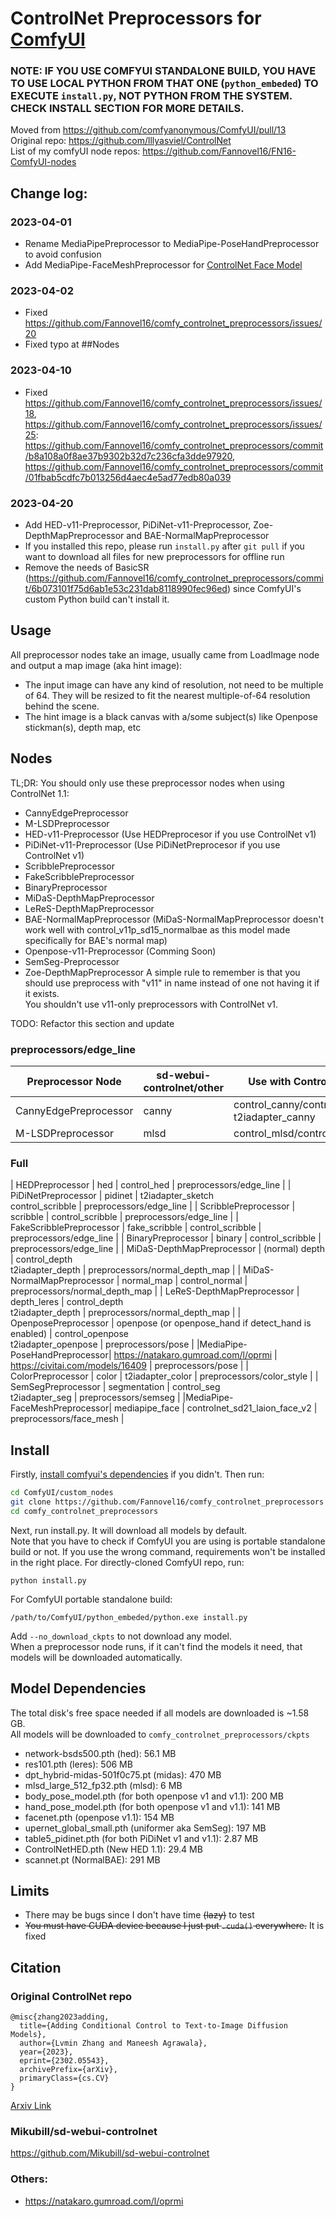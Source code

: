# ControlNet Preprocessors for [ComfyUI](https://github.com/comfyanonymous/ComfyUI)
### NOTE: IF YOU USE COMFYUI STANDALONE BUILD, YOU HAVE TO USE LOCAL PYTHON FROM THAT ONE (`python_embeded`) TO EXECUTE `install.py`, NOT PYTHON FROM THE SYSTEM. CHECK INSTALL SECTION FOR MORE DETAILS. 
Moved from https://github.com/comfyanonymous/ComfyUI/pull/13 <br>
Original repo: https://github.com/lllyasviel/ControlNet <br>
List of my comfyUI node repos: https://github.com/Fannovel16/FN16-ComfyUI-nodes <br>

## Change log:
### 2023-04-01
* Rename MediaPipePreprocessor to MediaPipe-PoseHandPreprocessor to avoid confusion
* Add MediaPipe-FaceMeshPreprocessor for [ControlNet Face Model](https://www.reddit.com/r/StableDiffusion/comments/1281iva/new_controlnet_face_model/)
### 2023-04-02
* Fixed https://github.com/Fannovel16/comfy_controlnet_preprocessors/issues/20
* Fixed typo at ##Nodes
### 2023-04-10
* Fixed https://github.com/Fannovel16/comfy_controlnet_preprocessors/issues/18, https://github.com/Fannovel16/comfy_controlnet_preprocessors/issues/25: https://github.com/Fannovel16/comfy_controlnet_preprocessors/commit/b8a108a0f8ae37b9302b32d7c236cfa3dde97920, https://github.com/Fannovel16/comfy_controlnet_preprocessors/commit/01fbab5cdfc7b013256d4aec4e5ad77edb80a039
### 2023-04-20
* Add HED-v11-Preprocessor, PiDiNet-v11-Preprocessor, Zoe-DepthMapPreprocessor and BAE-NormalMapPreprocessor
* If you installed this repo, please run `install.py` after `git pull` if you want to download all files for new preprocessors for offline run
* Remove the needs of BasicSR (https://github.com/Fannovel16/comfy_controlnet_preprocessors/commit/6b073101f75d6ab1e53c231dab8118990fec96ed) since ComfyUI's custom Python build can't install it.

## Usage
All preprocessor nodes take an image, usually came from LoadImage node and output a map image (aka hint image):
* The input image can have any kind of resolution, not need to be multiple of 64. They will be resized to fit the nearest multiple-of-64 resolution behind the scene.
* The hint image is a black canvas with a/some subject(s) like Openpose stickman(s), depth map, etc

## Nodes
TL;DR: You should only use these preprocessor nodes when using ControlNet 1.1:
* CannyEdgePreprocessor
* M-LSDPreprocessor
* HED-v11-Preprocessor (Use HEDPreprocesor if you use ControlNet v1)
* PiDiNet-v11-Preprocessor (Use PiDiNetPreprocesor if you use ControlNet v1)
* ScribblePreprocessor
* FakeScribblePreprocessor
* BinaryPreprocessor
* MiDaS-DepthMapPreprocessor
* LeReS-DepthMapPreprocessor
* BAE-NormalMapPreprocessor (MiDaS-NormalMapPreprocessor doesn't work well with control_v11p_sd15_normalbae as this model made specifically for BAE's normal map)
* Openpose-v11-Preprocessor (Comming Soon)
* SemSeg-Preprocessor
* Zoe-DepthMapPreprocessor
A simple rule to remember is that you should use preprocess with "v11" in name instead of one not having it if it exists. <br>
You shouldn't use v11-only preprocessors with ControlNet v1.

TODO: Refactor this section and update
### preprocessors/edge_line
| Preprocessor Node           | sd-webui-controlnet/other                             | Use with ControlNet/T2I-Adapter           | Category                         |
|-----------------------------|-------------------------------------------------------|-------------------------------------------|----------------------------------|
| CannyEdgePreprocessor       | canny                                                 | control_canny/control_v11p_sd15_canny <br> t2iadapter_canny | preprocessors/edge_line |
| M-LSDPreprocessor           | mlsd                                                  | control_mlsd/control_v11p_sd21_canny      | preprocessors/edge_line          |

### Full
| HEDPreprocessor             | hed                                                   | control_hed                               | preprocessors/edge_line          |
| PiDiNetPreprocessor         | pidinet                                               | t2iadapter_sketch <br> control_scribble   | preprocessors/edge_line          |
| ScribblePreprocessor        | scribble                                              | control_scribble                          | preprocessors/edge_line          |
| FakeScribblePreprocessor    | fake_scribble                                         | control_scribble                          | preprocessors/edge_line          |
| BinaryPreprocessor          | binary                                                | control_scribble                          | preprocessors/edge_line          |
| MiDaS-DepthMapPreprocessor  | (normal) depth                                        | control_depth <br> t2iadapter_depth       | preprocessors/normal_depth_map   |
| MiDaS-NormalMapPreprocessor | normal_map                                            | control_normal                            | preprocessors/normal_depth_map   |
| LeReS-DepthMapPreprocessor  | depth_leres                                           | control_depth <br> t2iadapter_depth       | preprocessors/normal_depth_map   |
| OpenposePreprocessor        | openpose (or openpose_hand if detect_hand is enabled) | control_openpose <br> t2iadapter_openpose | preprocessors/pose               |
|MediaPipe-PoseHandPreprocessor| https://natakaro.gumroad.com/l/oprmi                 | https://civitai.com/models/16409         | preprocessors/pose                |
| ColorPreprocessor           | color                                                 | t2iadapter_color                          | preprocessors/color_style        |
| SemSegPreprocessor          | segmentation                                          | control_seg <br> t2iadapter_seg           | preprocessors/semseg             |
|MediaPipe-FaceMeshPreprocessor| mediapipe_face                                       | controlnet_sd21_laion_face_v2             | preprocessors/face_mesh          |

## Install
Firstly, [install comfyui's dependencies](https://github.com/comfyanonymous/ComfyUI#installing) if you didn't.
Then run:
```sh
cd ComfyUI/custom_nodes
git clone https://github.com/Fannovel16/comfy_controlnet_preprocessors
cd comfy_controlnet_preprocessors
```
Next, run install.py. It will download all models by default. <br>
Note that you have to check if ComfyUI you are using is portable standalone build or not. If you use the wrong command, requirements won't be installed in the right place. 
For directly-cloned ComfyUI repo, run:
```
python install.py
```
For ComfyUI portable standalone build:
```
/path/to/ComfyUI/python_embeded/python.exe install.py
```
Add `--no_download_ckpts` to not download any model. <br>
When a preprocessor node runs, if it can't find the models it need, that models will be downloaded automatically.
## Model Dependencies 
The total disk's free space needed if all models are downloaded is ~1.58 GB. <br>
All models will be downloaded to `comfy_controlnet_preprocessors/ckpts`
* network-bsds500.pth (hed): 56.1 MB
* res101.pth (leres): 506 MB
* dpt_hybrid-midas-501f0c75.pt (midas): 470 MB
* mlsd_large_512_fp32.pth (mlsd): 6 MB
* body_pose_model.pth (for both openpose v1 and v1.1): 200 MB
* hand_pose_model.pth (for both openpose v1 and v1.1): 141 MB
* facenet.pth (openpose v1.1): 154 MB
* upernet_global_small.pth (uniformer aka SemSeg): 197 MB
* table5_pidinet.pth (for both PiDiNet v1 and v1.1): 2.87 MB
* ControlNetHED.pth (New HED 1.1): 29.4 MB
* scannet.pt (NormalBAE): 291 MB

## Limits
* There may be bugs since I don't have time ~~(lazy)~~ to test
* ~~You must have CUDA device because I just put `.cuda()` everywhere.~~ It is fixed

## Citation
### Original ControlNet repo
    @misc{zhang2023adding,
      title={Adding Conditional Control to Text-to-Image Diffusion Models}, 
      author={Lvmin Zhang and Maneesh Agrawala},
      year={2023},
      eprint={2302.05543},
      archivePrefix={arXiv},
      primaryClass={cs.CV}
    }

[Arxiv Link](https://arxiv.org/abs/2302.05543)

### Mikubill/sd-webui-controlnet
https://github.com/Mikubill/sd-webui-controlnet
### Others:
* https://natakaro.gumroad.com/l/oprmi
